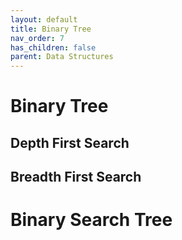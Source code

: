 ```yaml
---
layout: default
title: Binary Tree
nav_order: 7
has_children: false
parent: Data Structures
---
```


# Binary Tree

## Depth First Search

<!-- Maximum Depth of Binary Tree
	Solution
	Easy

	Leaf-Similar Trees
	Solution
	Easy

	Count Good Nodes in Binary Tree
	Solution
	Medium

	Path Sum III
	Solution
	Medium

	Longest ZigZag Path in a Binary Tree
	Solution
	Medium

	Lowest Common Ancestor of a Binary Tree
	Solution
	Medium -->

## Breadth First Search

<!--
	Binary Tree Right Side View
	Solution
	Medium

	Maximum Level Sum of a Binary Tree
	Solution
	Medium
-->

# Binary Search Tree

<!--
	Search in a Binary Search Tree
	Solution
	Easy

	Delete Node in a BST
	Solution
	Medium
-->